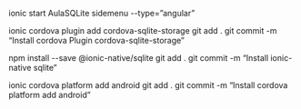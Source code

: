 ionic start AulaSQLite sidemenu --type=”angular”


ionic cordova plugin add cordova-sqlite-storage
git add .
git commit -m “Install cordova Plugin cordova-sqlite-storage”

npm install --save @ionic-native/sqlite
git add .
git commit -m “Install ionic-native sqlite”

ionic cordova platform add android
git add .
git commit -m “Install cordova platform add android”
